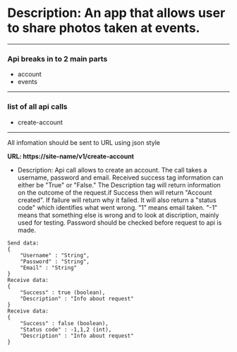 # Description: An app that allows user to share photos taken at events.
---

### Api breaks in to 2 main parts 
- account 
- events

---

### list of all api calls
- create-account

---


All infomation should be sent to URL using json style

**URL: https://site-name/v1/create-account**
- Description: Api call allows to create an account. The call takes a username, password and email. Received success tag information can either be "True" or "False." The Description tag will return information on the outcome of the request.if Success then will return "Account created". If failure will return why it failed. It will also return a "status code" which identifies what went wrong. "1" means email taken. "-1" means that something else is wrong and to look at discription, mainly used for testing. Password should be checked before request to api is made. 

```
Send data: 
{	
	"Username" : "String",
	"Password" : "String",
	"Email" : "String"
}
Receive data: 
{
	"Success" : true (boolean),
	"Description" : "Info about request"
}
Receive data: 
{
	"Success" : false (boolean),
	"Status code" : -1,1,2 (int),
	"Description" : "Info about request"
}
```






